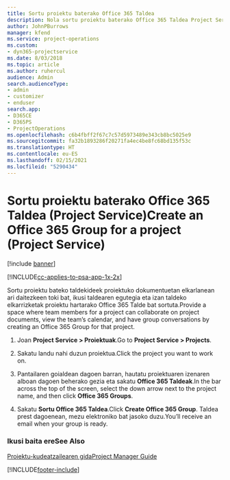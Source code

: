 ```yaml
---
title: Sortu proiektu baterako Office 365 Taldea
description: Nola sortu proiektu baterako Office 365 Taldea Project Service-n
author: JohnPBurrows
manager: kfend
ms.service: project-operations
ms.custom:
- dyn365-projectservice
ms.date: 8/03/2018
ms.topic: article
ms.author: ruhercul
audience: Admin
search.audienceType:
- admin
- customizer
- enduser
search.app:
- D365CE
- D365PS
- ProjectOperations
ms.openlocfilehash: c6b4fbff2f67c7c57d5973489e343cb8bc5025e9
ms.sourcegitcommit: fa32b1893286f20271fa4ec4be8fc68bd135f53c
ms.translationtype: HT
ms.contentlocale: eu-ES
ms.lasthandoff: 02/15/2021
ms.locfileid: "5290434"
---
```

# <a name="create-an-office-365-group-for-a-project-project-service"></a><span data-ttu-id="1316e-103">Sortu proiektu baterako Office 365 Taldea (Project Service)</span><span class="sxs-lookup"><span data-stu-id="1316e-103">Create an Office 365 Group for a project (Project Service)</span></span>

[!include [banner](../includes/psa-now-project-operations.md)]

[!INCLUDE[cc-applies-to-psa-app-1x-2x](../includes/cc-applies-to-psa-app-1x-2x.md)]

<span data-ttu-id="1316e-104">Sortu proiektu bateko taldekideek proiektuko dokumentuetan elkarlanean ari daitezkeen toki bat, ikusi taldearen egutegia eta izan taldeko elkarrizketak proiektu hartarako Office 365 Talde bat sortuta.</span><span class="sxs-lookup"><span data-stu-id="1316e-104">Provide a space where team members for a project can collaborate on project documents, view the team’s calendar, and have group conversations by creating an Office 365 Group for that project.</span></span>  
  
1.  <span data-ttu-id="1316e-105">Joan **Project Service > Proiektuak**.</span><span class="sxs-lookup"><span data-stu-id="1316e-105">Go to **Project Service > Projects**.</span></span>  
  
2.  <span data-ttu-id="1316e-106">Sakatu landu nahi duzun proiektua.</span><span class="sxs-lookup"><span data-stu-id="1316e-106">Click the project you want to work on.</span></span>  
  
3.  <span data-ttu-id="1316e-107">Pantailaren goialdean dagoen barran, hautatu proiektuaren izenaren alboan dagoen beherako gezia eta sakatu **Office 365 Taldeak**.</span><span class="sxs-lookup"><span data-stu-id="1316e-107">In the bar across the top of the screen, select the down arrow next to the project name, and then click **Office 365 Groups**.</span></span>  
  
4.  <span data-ttu-id="1316e-108">Sakatu **Sortu Office 365 Taldea**.</span><span class="sxs-lookup"><span data-stu-id="1316e-108">Click **Create Office 365 Group**.</span></span> <span data-ttu-id="1316e-109">Taldea prest dagoenean, mezu elektroniko bat jasoko duzu.</span><span class="sxs-lookup"><span data-stu-id="1316e-109">You’ll receive an email when your group is ready.</span></span>  
  
### <a name="see-also"></a><span data-ttu-id="1316e-110">Ikusi baita ere</span><span class="sxs-lookup"><span data-stu-id="1316e-110">See Also</span></span>  
 [<span data-ttu-id="1316e-111">Proiektu-kudeatzailearen gida</span><span class="sxs-lookup"><span data-stu-id="1316e-111">Project Manager Guide</span></span>](../psa/project-manager-guide.md)


[!INCLUDE[footer-include](../includes/footer-banner.md)]